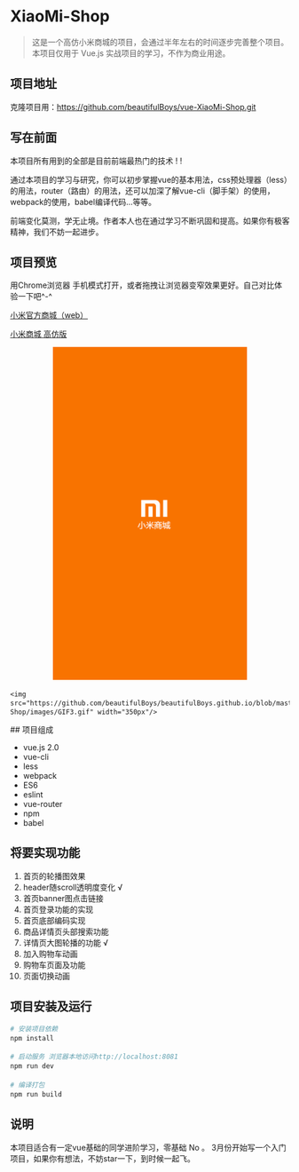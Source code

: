 # XiaoMi-Shop

> 这是一个高仿小米商城的项目，会通过半年左右的时间逐步完善整个项目。本项目仅用于 Vue.js 实战项目的学习，不作为商业用途。


## 项目地址

克隆项目用：https://github.com/beautifulBoys/vue-XiaoMi-Shop.git

## 写在前面

  本项目所有用到的全部是目前前端最热门的技术 ! !

  通过本项目的学习与研究，你可以初步掌握vue的基本用法，css预处理器（less）的用法，router（路由）的用法，还可以加深了解vue-cli（脚手架）的使用，webpack的使用，babel编译代码...等等。

  前端变化莫测，学无止境。作者本人也在通过学习不断巩固和提高。如果你有极客精神，我们不妨一起进步。


## 项目预览

  用Chrome浏览器 手机模式打开，或者拖拽让浏览器变窄效果更好。自己对比体验一下吧^-^

[小米官方商城（web）](http://m.mi.com/)

[小米商城 高仿版](http://www.lixin5.top/mi/)

<p align="center">
	<img src="https://github.com/beautifulBoys/beautifulBoys.github.io/blob/master/source/XiaoMi-Shop/images/GIF1.gif" width="350px"/>

	<img src="https://github.com/beautifulBoys/beautifulBoys.github.io/blob/master/source/XiaoMi-Shop/images/GIF3.gif" width="350px"/>
</p>
## 项目组成

* vue.js 2.0
* vue-cli
* less
* webpack
* ES6
* eslint
* vue-router
* npm
* babel

## 将要实现功能

1. 首页的轮播图效果
2. header随scroll透明度变化   √
3. 首页banner图点击链接
4. 首页登录功能的实现
5. 首页底部编码实现
6. 商品详情页头部搜索功能
7. 详情页大图轮播的功能   √
8. 加入购物车动画
9. 购物车页面及功能
10. 页面切换动画

## 项目安装及运行

``` bash
# 安装项目依赖
npm install

# 启动服务 浏览器本地访问http://localhost:8081
npm run dev

# 编译打包
npm run build
```

## 说明

  本项目适合有一定vue基础的同学进阶学习，零基础 No 。
  3月份开始写一个入门项目，如果你有想法，不妨star一下，到时候一起飞。

